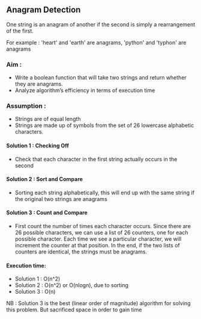 
## Anagram Detection
One string is an anagram of another if the second is simply a rearrangement of the first. 

For example : 'heart' and 'earth' are anagrams, 'python' and 'typhon' are anagrams 

### Aim : 
* Write a boolean function that will take two strings and return whether they are anagrams.
* Analyze algorithm’s efficiency in terms of execution time

### Assumption : 
* Strings are of equal length 
* Strings are made up of symbols from the set of 26 lowercase alphabetic characters. 

#### Solution 1 : Checking Off 
- Check that each character in the first string actually occurs in the second

#### Solution 2 : Sort and Compare 
- Sorting each string alphabetically, this will end up with the same string if the original two strings are anagrams

#### Solution 3 : Count and Compare 
-  First count the number of times each character occurs. Since there are 26 possible characters, we can use a list of 26 counters, one for each possible character. Each time we see a particular character, we will increment the counter at that position. In the end, if the two lists of counters are identical, the strings must be anagrams.

#### Execution time:

   * Solution 1 : O(n^2)
   * Solution 2 : O(n^2) or O(nlogn), due to sorting
   * Solution 3 : O(n)

NB : Solution 3 is the best (linear order of magnitude) algorithm for solving this problem. But sacrificed space in order to gain time











